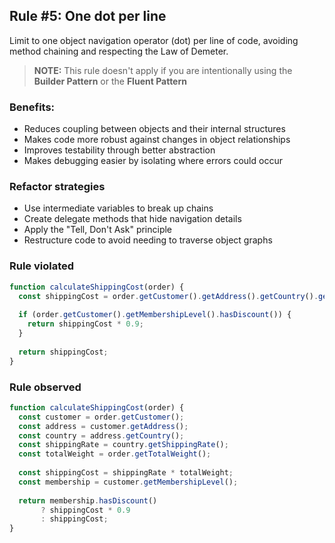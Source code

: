 ## Rule #5:  One dot per line
Limit to one object navigation operator (dot) per line of code, avoiding method chaining and respecting the Law of Demeter.

> **NOTE:** This rule doesn't apply if you are intentionally using the **Builder Pattern** or the **Fluent Pattern**

### Benefits:
- Reduces coupling between objects and their internal structures
- Makes code more robust against changes in object relationships
- Improves testability through better abstraction
- Makes debugging easier by isolating where errors could occur


### Refactor strategies
- Use intermediate variables to break up chains
- Create delegate methods that hide navigation details
- Apply the "Tell, Don't Ask" principle
- Restructure code to avoid needing to traverse object graphs

### Rule violated
```js
function calculateShippingCost(order) {
  const shippingCost = order.getCustomer().getAddress().getCountry().getShippingRate() * order.getTotalWeight();
  
  if (order.getCustomer().getMembershipLevel().hasDiscount()) {
    return shippingCost * 0.9;
  }
  
  return shippingCost;
}
```

### Rule observed
```js
function calculateShippingCost(order) {
  const customer = order.getCustomer();
  const address = customer.getAddress();
  const country = address.getCountry();
  const shippingRate = country.getShippingRate();
  const totalWeight = order.getTotalWeight();
  
  const shippingCost = shippingRate * totalWeight;
  const membership = customer.getMembershipLevel();
  
  return membership.hasDiscount() 
       ? shippingCost * 0.9
       : shippingCost;
}
```